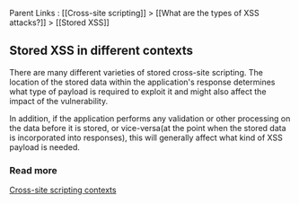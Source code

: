 Parent Links : [[Cross-site scripting]] > [[What are the types of XSS attacks?]] > [[Stored XSS]]

## Stored XSS in different contexts
  
There are many different varieties of stored cross-site scripting. The location of the stored data within the application's response determines what type of payload is required to exploit it and might also affect the impact of the vulnerability.  
  
In addition, if the application performs any validation or other processing on the data before it is stored, or vice-versa(at the point when the stored data is incorporated into responses), this will generally affect what kind of XSS payload is needed.  
  
  

### Read more

  
[Cross-site scripting contexts](https://portswigger.net/web-security/cross-site-scripting/contexts)